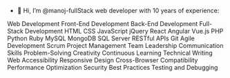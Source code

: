 - 👋 Hi, I’m @manoj-fullStack web developer with 10 years of experience:

Web Development
Front-End Development
Back-End Development
Full-Stack Development
HTML
CSS
JavaScript
jQuery
React
Angular
Vue.js
PHP
Python
Ruby
MySQL
MongoDB
SQL Server
RESTful APIs
Git
Agile Development
Scrum
Project Management
Team Leadership
Communication Skills
Problem-Solving
Creativity
Continuous Learning
Technical Writing
Web Accessibility
Responsive Design
Cross-Browser Compatibility
Performance Optimization
Security Best Practices
Testing and Debugging

